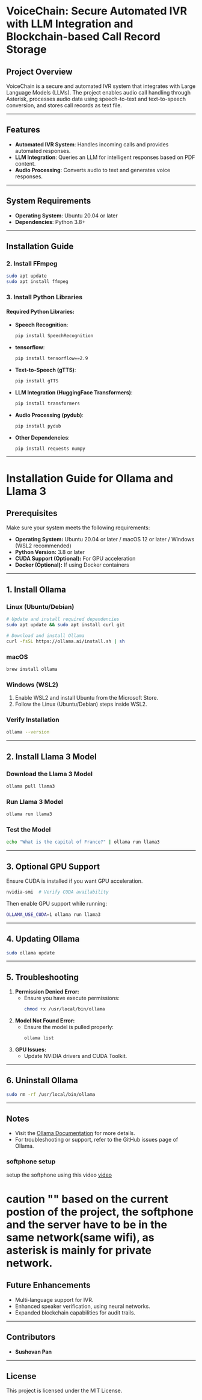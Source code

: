 # VoiceChain: Secure Automated IVR with LLM Integration and Blockchain-based Call Record Storage

## Project Overview
VoiceChain is a secure and automated IVR system that integrates with Large Language Models (LLMs). The project enables audio call handling through Asterisk, processes audio data using speech-to-text and text-to-speech conversion, and stores call records as text file.

---

## Features
- **Automated IVR System**: Handles incoming calls and provides automated responses.
- **LLM Integration**: Queries an LLM for intelligent responses based on PDF content.
- **Audio Processing**: Converts audio to text and generates voice responses.
---

## System Requirements
- **Operating System**: Ubuntu 20.04 or later
- **Dependencies**: Python 3.8+

---

## Installation Guide


### 2. Install FFmpeg
```bash
sudo apt update
sudo apt install ffmpeg
```

### 3. Install Python Libraries


#### Required Python Libraries:
- **Speech Recognition**:
  ```bash
  pip install SpeechRecognition
  ```
- **tensorflow**:
  ```bash
  pip install tensorflow==2.9
  ```
- **Text-to-Speech (gTTS)**:
  ```bash
  pip install gTTS
  ```
- **LLM Integration (HuggingFace Transformers)**:
  ```bash
  pip install transformers
  ```
- **Audio Processing (pydub)**:
  ```bash
  pip install pydub
  ```

- **Other Dependencies**:
  ```bash
  pip install requests numpy
  ```

---


# Installation Guide for Ollama and Llama 3

## Prerequisites
Make sure your system meets the following requirements:
- **Operating System:** Ubuntu 20.04 or later / macOS 12 or later / Windows (WSL2 recommended)
- **Python Version:** 3.8 or later
- **CUDA Support (Optional):** For GPU acceleration
- **Docker (Optional):** If using Docker containers

---

## 1. Install Ollama

### Linux (Ubuntu/Debian)
```bash
# Update and install required dependencies
sudo apt update && sudo apt install curl git

# Download and install Ollama
curl -fsSL https://ollama.ai/install.sh | sh
```

### macOS
```bash
brew install ollama
```

### Windows (WSL2)
1. Enable WSL2 and install Ubuntu from the Microsoft Store.
2. Follow the Linux (Ubuntu/Debian) steps inside WSL2.

### Verify Installation
```bash
ollama --version
```

---

## 2. Install Llama 3 Model

### Download the Llama 3 Model
```bash
ollama pull llama3
```

### Run Llama 3 Model
```bash
ollama run llama3
```

### Test the Model
```bash
echo "What is the capital of France?" | ollama run llama3
```

---

## 3. Optional GPU Support
Ensure CUDA is installed if you want GPU acceleration.

```bash
nvidia-smi  # Verify CUDA availability
```
Then enable GPU support while running:
```bash
OLLAMA_USE_CUDA=1 ollama run llama3
```

---

## 4. Updating Ollama
```bash
sudo ollama update
```

---

## 5. Troubleshooting
1. **Permission Denied Error:**
   - Ensure you have execute permissions:
     ```bash
     chmod +x /usr/local/bin/ollama
     ```
2. **Model Not Found Error:**
   - Ensure the model is pulled properly:
     ```bash
     ollama list
     ```
3. **GPU Issues:**
   - Update NVIDIA drivers and CUDA Toolkit.

---

## 6. Uninstall Ollama
```bash
sudo rm -rf /usr/local/bin/ollama
```

---

## Notes
- Visit the [Ollama Documentation](https://ollama.ai/docs) for more details.
- For troubleshooting or support, refer to the GitHub issues page of Ollama.


### softphone setup

setup the softphone using this video
[video](https://www.youtube.com/watch?v=rtHFdhCm434&t=591s)

# caution "" based on the current postion of the project, the softphone and the server have to be in the same network(same wifi), as asterisk is mainly for private network.   





## Future Enhancements
- Multi-language support for IVR.
- Enhanced speaker verification, using neural networks.
- Expanded blockchain capabilities for audit trails.

---

## Contributors
- **Sushovan Pan**

---

## License
This project is licensed under the MIT License.


